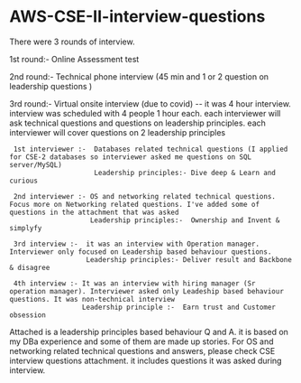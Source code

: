 # AWS-CSE-II-interview-questions
There were 3 rounds of interview. 

1st round:- Online Assessment test

2nd round:- Technical phone interview (45 min and 1 or 2 question on leadership questions )

3rd round:- Virtual onsite interview (due to covid) --  it was 4 hour interview. interview was scheduled with 4 people 1 hour each. each interviewer will ask technical questions and questions on leadership principles. each interviewer will cover questions on 2 leadership principles

     1st interviewer :-  Databases related technical questions (I applied for CSE-2 databases so interviewer asked me questions on SQL server/MySQL)
                         Leadership principles:- Dive deep & Learn and curious
                         
     2nd interviewer :- OS and networking related technical questions. Focus more on Networking related questions. I've added some of questions in the attachment that was asked
                        Leadership principles:-  Ownership and Invent & simplyfy
                        
     3rd interview :-  it was an interview with Operation manager. Interviewer only focused on Leadership based behaviour questions.
                       Leadership principles:- Deliver result and Backbone & disagree
                       
     4th interview :- It was an interview with hiring manager (Sr operation manager). Interviewer asked only Leadeship based behaviour questions. It was non-technical interview
                      Leadership principle :-  Earn trust and Customer obsession
                      
 
Attached is a leadership principles based behaviour Q and A. it is based on my DBa experience and some of them are made up stories. 
For OS and networking related technical questions and answers, please check CSE interview questions attachment. it includes questions it was asked during interview.
                     

  
    
